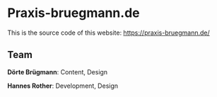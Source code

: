 # Praxis-bruegmann.de

This is the source code of this website: https://praxis-bruegmann.de/

## Team
**Dörte Brügmann**:  Content, Design

**Hannes Rother**:   Development, Design

